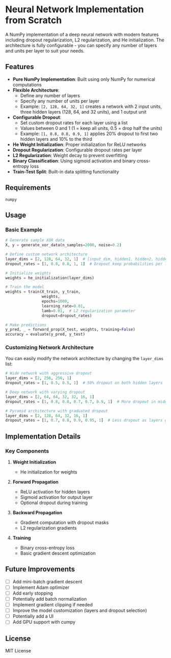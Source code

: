 # Neural Network Implementation from Scratch

A NumPy implementation of a deep neural network with modern features including dropout regularization, L2 regularization, and He initialization. The architecture is fully configurable - you can specify any number of layers and units per layer to suit your needs.

## Features

- **Pure NumPy Implementation**: Built using only NumPy for numerical computations
- **Flexible Architecture**: 
  - Define any number of layers
  - Specify any number of units per layer
  - Example: `[2, 128, 64, 32, 1]` creates a network with 2 input units, three hidden layers (128, 64, and 32 units), and 1 output unit
- **Configurable Dropout**:
  - Set custom dropout rates for each layer using a list
  - Values between 0 and 1 (1 = keep all units, 0.5 = drop half the units)
  - Example: `[1, 0.8, 0.8, 0.9, 1]` applies 20% dropout to first two hidden layers and 10% to the third
- **He Weight Initialization**: Proper initialization for ReLU networks
- **Dropout Regularization**: Configurable dropout rates per layer
- **L2 Regularization**: Weight decay to prevent overfitting
- **Binary Classification**: Using sigmoid activation and binary cross-entropy loss
- **Train-Test Split**: Built-in data splitting functionality

## Requirements

```
numpy
```

## Usage

### Basic Example

```python
# Generate sample XOR data
X, y = generate_xor_data(n_samples=2000, noise=0.2)

# Define custom network architecture
layer_dims = [2, 128, 64, 32, 1]  # [input_dim, hidden1, hidden2, hidden3, output_dim]
dropout_rates = [1, 0.8, 0.8, 1, 1]  # Dropout keep probabilities per layer

# Initialize weights
weights = he_initialization(layer_dims)

# Train the model
weights = train(X_train, y_train, 
                weights,
                epochs=1000,
                learning_rate=0.01,
                lamb=0.01,  # L2 regularization parameter
                dropout=dropout_rates)

# Make predictions
y_pred, _ = forward_prop(X_test, weights, training=False)
accuracy = evaluate(y_pred, y_test)
```

### Customizing Network Architecture

You can easily modify the network architecture by changing the `layer_dims` list:
```python
# Wide network with aggressive dropout
layer_dims = [2, 256, 256, 1]
dropout_rates = [1, 0.5, 0.5, 1]  # 50% dropout on both hidden layers

# Deep network with varying dropout
layer_dims = [2, 64, 64, 32, 32, 16, 1]
dropout_rates = [1, 0.8, 0.8, 0.7, 0.7, 0.9, 1]  # More dropout in middle layers

# Pyramid architecture with graduated dropout
layer_dims = [2, 128, 64, 32, 16, 1]
dropout_rates = [1, 0.7, 0.8, 0.9, 0.95, 1]  # Less dropout as layers get smaller
```

## Implementation Details

### Key Components

1. **Weight Initialization**
   - He initialization for weights

2. **Forward Propagation**
   - ReLU activation for hidden layers
   - Sigmoid activation for output layer
   - Optional dropout during training

3. **Backward Propagation**
   - Gradient computation with dropout masks
   - L2 regularization gradients

4. **Training**
   - Binary cross-entropy loss
   - Basic gradient descent optimization

## Future Improvements

- [ ] Add mini-batch gradient descent
- [ ] Implement Adam optimizer
- [ ] Add early stopping
- [ ] Potentially add batch normalization
- [ ] Implement gradient clipping if needed
- [ ] Improve the model customization (layers and dropout selection)
- [ ] Potentially add a UI
- [ ] Add GPU support with cumpy

## License

MIT License
